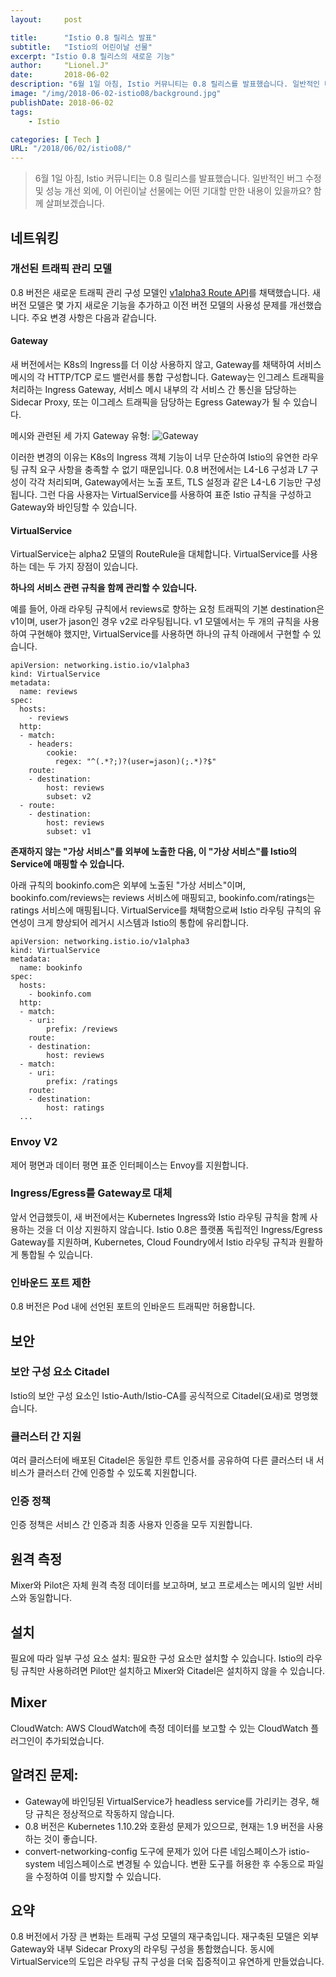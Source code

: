 ```yaml
---
layout:     post

title:      "Istio 0.8 릴리스 발표"
subtitle:   "Istio의 어린이날 선물"
excerpt: "Istio 0.8 릴리스의 새로운 기능"
author:     "Lionel.J"
date:       2018-06-02
description: "6월 1일 아침, Istio 커뮤니티는 0.8 릴리스를 발표했습니다. 일반적인 버그 수정 및 성능 개선 외에, 이 어린이날 선물에는 어떤 기대할 만한 내용이 있을까요? 함께 살펴보겠습니다."
image: "/img/2018-06-02-istio08/background.jpg"
publishDate: 2018-06-02
tags:
    - Istio

categories: [ Tech ]
URL: "/2018/06/02/istio08/"
---
```


> 6월 1일 아침, Istio 커뮤니티는 0.8 릴리스를 발표했습니다. 일반적인 버그 수정 및 성능 개선 외에, 이 어린이날 선물에는 어떤 기대할 만한 내용이 있을까요? 함께 살펴보겠습니다.
<!--more-->
## 네트워킹

### 개선된 트래픽 관리 모델
0.8 버전은 새로운 트래픽 관리 구성 모델인 [v1alpha3 Route API](https://istio.io/blog/2018/v1alpha3-routing/)를 채택했습니다. 새 버전 모델은 몇 가지 새로운 기능을 추가하고 이전 버전 모델의 사용성 문제를 개선했습니다. 주요 변경 사항은 다음과 같습니다.

#### Gateway
새 버전에서는 K8s의 Ingress를 더 이상 사용하지 않고, Gateway를 채택하여 서비스 메시의 각 HTTP/TCP 로드 밸런서를 통합 구성합니다. Gateway는 인그레스 트래픽을 처리하는 Ingress Gateway, 서비스 메시 내부의 각 서비스 간 통신을 담당하는 Sidecar Proxy, 또는 이그레스 트래픽을 담당하는 Egress Gateway가 될 수 있습니다.

메시와 관련된 세 가지 Gateway 유형:
![Gateway](/img/2018-06-02-istio08/gateways.svg)

이러한 변경의 이유는 K8s의 Ingress 객체 기능이 너무 단순하여 Istio의 유연한 라우팅 규칙 요구 사항을 충족할 수 없기 때문입니다. 0.8 버전에서는 L4-L6 구성과 L7 구성이 각각 처리되며, Gateway에서는 노출 포트, TLS 설정과 같은 L4-L6 기능만 구성됩니다. 그런 다음 사용자는 VirtualService를 사용하여 표준 Istio 규칙을 구성하고 Gateway와 바인딩할 수 있습니다.

#### VirtualService

VirtualService는 alpha2 모델의 RouteRule을 대체합니다. VirtualService를 사용하는 데는 두 가지 장점이 있습니다.

**하나의 서비스 관련 규칙을 함께 관리할 수 있습니다.**

예를 들어, 아래 라우팅 규칙에서 reviews로 향하는 요청 트래픽의 기본 destination은 v1이며, user가 jason인 경우 v2로 라우팅됩니다. v1 모델에서는 두 개의 규칙을 사용하여 구현해야 했지만, VirtualService를 사용하면 하나의 규칙 아래에서 구현할 수 있습니다.
```
apiVersion: networking.istio.io/v1alpha3
kind: VirtualService
metadata:
  name: reviews
spec:
  hosts:
    - reviews
  http:
  - match:
    - headers:
        cookie:
          regex: "^(.*?;)?(user=jason)(;.*)?$"
    route:
    - destination:
        host: reviews
        subset: v2
  - route:
    - destination:
        host: reviews
        subset: v1
```

**존재하지 않는 "가상 서비스"를 외부에 노출한 다음, 이 "가상 서비스"를 Istio의 Service에 매핑할 수 있습니다.**

아래 규칙의 bookinfo.com은 외부에 노출된 "가상 서비스"이며, bookinfo.com/reviews는 reviews 서비스에 매핑되고, bookinfo.com/ratings는 ratings 서비스에 매핑됩니다. VirtualService를 채택함으로써 Istio 라우팅 규칙의 유연성이 크게 향상되어 레거시 시스템과 Istio의 통합에 유리합니다.
```
apiVersion: networking.istio.io/v1alpha3
kind: VirtualService
metadata:
  name: bookinfo
spec:
  hosts:
    - bookinfo.com
  http:
  - match:
    - uri:
        prefix: /reviews
    route:
    - destination:
        host: reviews
  - match:
    - uri:
        prefix: /ratings
    route:
    - destination:
        host: ratings
  ...
```

### Envoy V2
제어 평면과 데이터 평면 표준 인터페이스는 Envoy를 지원합니다.

### Ingress/Egress를 Gateway로 대체
앞서 언급했듯이, 새 버전에서는 Kubernetes Ingress와 Istio 라우팅 규칙을 함께 사용하는 것을 더 이상 지원하지 않습니다. Istio 0.8은 플랫폼 독립적인 Ingress/Egress Gateway를 지원하며, Kubernetes, Cloud Foundry에서 Istio 라우팅 규칙과 원활하게 통합될 수 있습니다.

### 인바운드 포트 제한
0.8 버전은 Pod 내에 선언된 포트의 인바운드 트래픽만 허용합니다.

## 보안
### 보안 구성 요소 Citadel
Istio의 보안 구성 요소인 Istio-Auth/Istio-CA를 공식적으로 Citadel(요새)로 명명했습니다.

### 클러스터 간 지원
여러 클러스터에 배포된 Citadel은 동일한 루트 인증서를 공유하여 다른 클러스터 내 서비스가 클러스터 간에 인증할 수 있도록 지원합니다.

### 인증 정책
인증 정책은 서비스 간 인증과 최종 사용자 인증을 모두 지원합니다.

## 원격 측정
Mixer와 Pilot은 자체 원격 측정 데이터를 보고하며, 보고 프로세스는 메시의 일반 서비스와 동일합니다.

## 설치
필요에 따라 일부 구성 요소 설치: 필요한 구성 요소만 설치할 수 있습니다. Istio의 라우팅 규칙만 사용하려면 Pilot만 설치하고 Mixer와 Citadel은 설치하지 않을 수 있습니다.

## Mixer
CloudWatch: AWS CloudWatch에 측정 데이터를 보고할 수 있는 CloudWatch 플러그인이 추가되었습니다.

## 알려진 문제:
* Gateway에 바인딩된 VirtualService가 headless service를 가리키는 경우, 해당 규칙은 정상적으로 작동하지 않습니다.
* 0.8 버전은 Kubernetes 1.10.2와 호환성 문제가 있으므로, 현재는 1.9 버전을 사용하는 것이 좋습니다.
* convert-networking-config 도구에 문제가 있어 다른 네임스페이스가 istio-system 네임스페이스로 변경될 수 있습니다. 변환 도구를 허용한 후 수동으로 파일을 수정하여 이를 방지할 수 있습니다.

## 요약
0.8 버전에서 가장 큰 변화는 트래픽 구성 모델의 재구축입니다. 재구축된 모델은 외부 Gateway와 내부 Sidecar Proxy의 라우팅 구성을 통합했습니다. 동시에 VirtualService의 도입은 라우팅 규칙 구성을 더욱 집중적이고 유연하게 만들었습니다.
